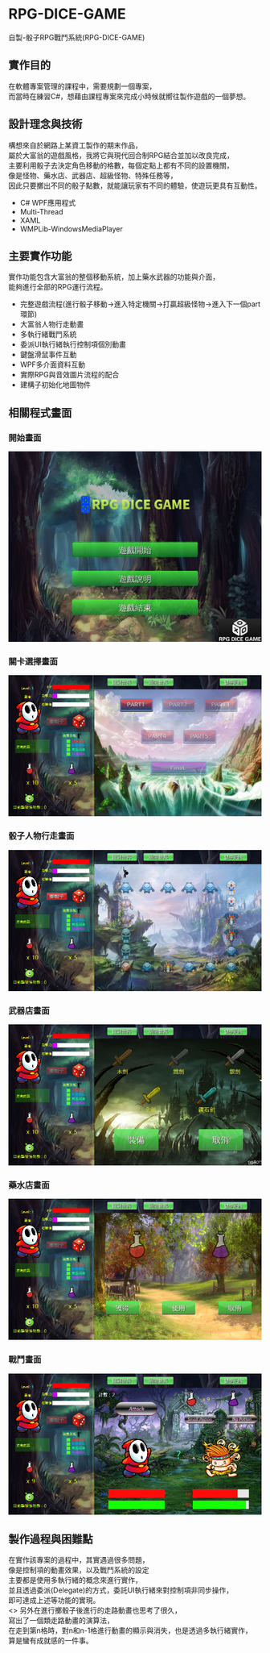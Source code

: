 # RPG-DICE-GAME
自製-骰子RPG戰鬥系統(RPG-DICE-GAME)

## 實作目的
在軟體專案管理的課程中，需要規劃一個專案，<br>
而當時在練習C#，想藉由課程專案來完成小時候就嚮往製作遊戲的一個夢想。<br>

## 設計理念與技術
構想來自於網路上某資工製作的期末作品，<br>
屬於大富翁的遊戲風格，我將它與現代回合制RPG結合並加以改良完成，<br>
主要利用骰子去決定角色移動的格數，每個定點上都有不同的設置機關，<br>
像是怪物、藥水店、武器店、超級怪物、特殊任務等，<br>
因此只要擲出不同的骰子點數，就能讓玩家有不同的體驗，使遊玩更具有互動性。<br>
- C# WPF應用程式
- Multi-Thread
- XAML
- WMPLib-WindowsMediaPlayer

## 主要實作功能
實作功能包含大富翁的整個移動系統，加上藥水武器的功能與介面，<br>
能夠進行全部的RPG運行流程。
- 完整遊戲流程(進行骰子移動->進入特定機關->打贏超級怪物->進入下一個part環節)
- 大富翁人物行走動畫
- 多執行緒戰鬥系統
- 委派UI執行緒執行控制項個別動畫
- 鍵盤滑鼠事件互動
- WPF多介面資料互動
- 實際RPG與音效圖片流程的配合
- 建構子初始化地圖物件

## 相關程式畫面
### 開始畫面<br>
<img src="https://github.com/lfre84216/RPG-DICE-GAME/blob/main/1.png">
<br>

### 關卡選擇畫面<br>
<img src="https://github.com/lfre84216/RPG-DICE-GAME/blob/main/2.png">
<br>

### 骰子人物行走畫面<br>
<img src="https://github.com/lfre84216/RPG-DICE-GAME/blob/main/3.png">
<br>

### 武器店畫面<br>
<img src="https://github.com/lfre84216/RPG-DICE-GAME/blob/main/4.png">
<br>

### 藥水店畫面<br>
<img src="https://github.com/lfre84216/RPG-DICE-GAME/blob/main/5.png">
<br>

### 戰鬥畫面<br>
<img src="https://github.com/lfre84216/RPG-DICE-GAME/blob/main/6.png">
<br>

## 製作過程與困難點
在實作該專案的過程中，其實遇過很多問題，<br>
像是控制項的動畫效果，以及戰鬥系統的設定<br>
主要都是使用多執行緒的概念來進行實作，<br>
並且透過委派(Delegate)的方式，委託UI執行緒來對控制項非同步操作，<br>
即可達成上述等功能的實現。<br><>
另外在進行擲骰子後進行的走路動畫也思考了很久，<br>
寫出了一個類走路動畫的演算法，<br>
在走到第n格時，對n和n-1格進行動畫的顯示與消失，也是透過多執行緒實作，<br>
算是蠻有成就感的一件事。<br>
